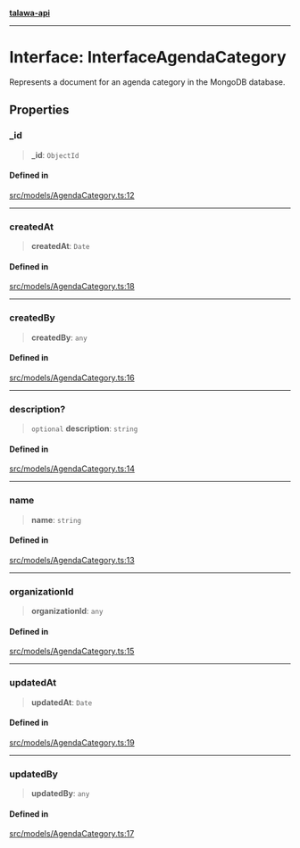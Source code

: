 [**talawa-api**](../../../README.md)

***

# Interface: InterfaceAgendaCategory

Represents a document for an agenda category in the MongoDB database.

## Properties

### \_id

> **\_id**: `ObjectId`

#### Defined in

[src/models/AgendaCategory.ts:12](https://github.com/Suyash878/talawa-api/blob/b5a9d8b4a1ea678a3d6f5b710b3721f91a3052fc/src/models/AgendaCategory.ts#L12)

***

### createdAt

> **createdAt**: `Date`

#### Defined in

[src/models/AgendaCategory.ts:18](https://github.com/Suyash878/talawa-api/blob/b5a9d8b4a1ea678a3d6f5b710b3721f91a3052fc/src/models/AgendaCategory.ts#L18)

***

### createdBy

> **createdBy**: `any`

#### Defined in

[src/models/AgendaCategory.ts:16](https://github.com/Suyash878/talawa-api/blob/b5a9d8b4a1ea678a3d6f5b710b3721f91a3052fc/src/models/AgendaCategory.ts#L16)

***

### description?

> `optional` **description**: `string`

#### Defined in

[src/models/AgendaCategory.ts:14](https://github.com/Suyash878/talawa-api/blob/b5a9d8b4a1ea678a3d6f5b710b3721f91a3052fc/src/models/AgendaCategory.ts#L14)

***

### name

> **name**: `string`

#### Defined in

[src/models/AgendaCategory.ts:13](https://github.com/Suyash878/talawa-api/blob/b5a9d8b4a1ea678a3d6f5b710b3721f91a3052fc/src/models/AgendaCategory.ts#L13)

***

### organizationId

> **organizationId**: `any`

#### Defined in

[src/models/AgendaCategory.ts:15](https://github.com/Suyash878/talawa-api/blob/b5a9d8b4a1ea678a3d6f5b710b3721f91a3052fc/src/models/AgendaCategory.ts#L15)

***

### updatedAt

> **updatedAt**: `Date`

#### Defined in

[src/models/AgendaCategory.ts:19](https://github.com/Suyash878/talawa-api/blob/b5a9d8b4a1ea678a3d6f5b710b3721f91a3052fc/src/models/AgendaCategory.ts#L19)

***

### updatedBy

> **updatedBy**: `any`

#### Defined in

[src/models/AgendaCategory.ts:17](https://github.com/Suyash878/talawa-api/blob/b5a9d8b4a1ea678a3d6f5b710b3721f91a3052fc/src/models/AgendaCategory.ts#L17)

